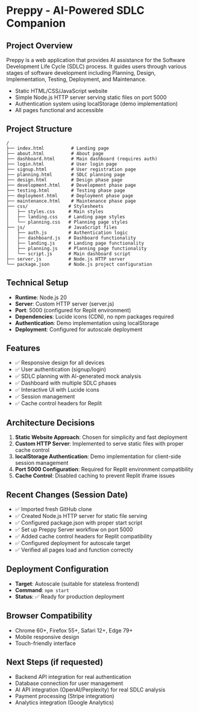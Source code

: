 # Preppy - AI-Powered SDLC Companion

## Project Overview
Preppy is a web application that provides AI assistance for the Software Development Life Cycle (SDLC) process. It guides users through various stages of software development including Planning, Design, Implementation, Testing, Deployment, and Maintenance.


- Static HTML/CSS/JavaScript website
- Simple Node.js HTTP server serving static files on port 5000
- Authentication system using localStorage (demo implementation)
- All pages functional and accessible

## Project Structure
```
/
├── index.html          # Landing page
├── about.html          # About page
├── dashboard.html      # Main dashboard (requires auth)
├── login.html          # User login page
├── signup.html         # User registration page
├── planning.html       # SDLC planning page
├── design.html         # Design phase page
├── development.html    # Development phase page
├── testing.html        # Testing phase page
├── deployment.html     # Deployment phase page
├── maintenance.html    # Maintenance phase page
├── css/               # Stylesheets
│   ├── styles.css     # Main styles
│   ├── landing.css    # Landing page styles
│   └── planning.css   # Planning page styles
├── js/                # JavaScript files
│   ├── auth.js        # Authentication logic
│   ├── dashboard.js   # Dashboard functionality
│   ├── landing.js     # Landing page functionality
│   ├── planning.js    # Planning page functionality
│   └── script.js      # Main dashboard script
├── server.js          # Node.js HTTP server
└── package.json       # Node.js project configuration
```

## Technical Setup
- **Runtime**: Node.js 20
- **Server**: Custom HTTP server (server.js)
- **Port**: 5000 (configured for Replit environment)
- **Dependencies**: Lucide icons (CDN), no npm packages required
- **Authentication**: Demo implementation using localStorage
- **Deployment**: Configured for autoscale deployment

## Features
- ✅ Responsive design for all devices
- ✅ User authentication (signup/login)
- ✅ SDLC planning with AI-generated mock analysis
- ✅ Dashboard with multiple SDLC phases
- ✅ Interactive UI with Lucide icons
- ✅ Session management
- ✅ Cache control headers for Replit

## Architecture Decisions
1. **Static Website Approach**: Chosen for simplicity and fast deployment
2. **Custom HTTP Server**: Implemented to serve static files with proper cache control
3. **localStorage Authentication**: Demo implementation for client-side session management
4. **Port 5000 Configuration**: Required for Replit environment compatibility
5. **Cache Control**: Disabled caching to prevent Replit iframe issues

## Recent Changes (Session Date)
- ✅ Imported fresh GitHub clone
- ✅ Created Node.js HTTP server for static file serving
- ✅ Configured package.json with proper start script
- ✅ Set up Preppy Server workflow on port 5000
- ✅ Added cache control headers for Replit compatibility
- ✅ Configured deployment for autoscale target
- ✅ Verified all pages load and function correctly

## Deployment Configuration
- **Target**: Autoscale (suitable for stateless frontend)
- **Command**: `npm start`
- **Status**: ✅ Ready for production deployment

## Browser Compatibility
- Chrome 60+, Firefox 55+, Safari 12+, Edge 79+
- Mobile responsive design
- Touch-friendly interface

## Next Steps (if requested)
- Backend API integration for real authentication
- Database connection for user management
- AI API integration (OpenAI/Perplexity) for real SDLC analysis
- Payment processing (Stripe integration)
- Analytics integration (Google Analytics)